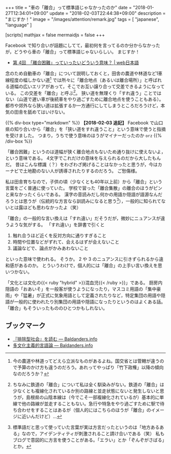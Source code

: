 +++
title = "車の「離合」って標準語じゃなかったのか"
date =  "2018-01-27T12:34:01+09:00"
update =  "2018-02-03T22:44:38+09:00"
description = "まじすか！"
image = "/images/attention/remark.jpg"
tags        = [ "japanese", "language" ]

[scripts]
  mathjax = false
  mermaidjs = false
+++

Facebook で知り合いが話題にしてて，最初何を言ってるのか分からなかったが，どうやら車の「離合」って標準語じゃないらしい。
まじすか！

- [第 4回　「離合困難」っていったいどういう意味？ | web日本語](http://www.web-nihongo.com/k_hougen/kh_p004/)

念のため自動車の「離合」について説明しておくと，田舎の農道や林道など1車線程度の幅しかない道[^w1] では所々に「離合地点（あるいは離合場所）」と呼ばれる道幅の広いエリアがあって，そこでお互い譲り合って交差できるようになっている。
この交差を「離合」と呼ぶ[^rw1]。
狭い道を無理くり「すれ違う」ことではない（山道で遅い車が後続車をやり過ごすために離合地点を使うこともある）。
都市や郊外なら狭い道は拡張するか一方通行にしてしまうところだろうけど，本気の田舎を舐めてはいけない。

[^w1]: 今の農道や林道ってどえら立派なものがあるよね。国交省とは管轄が違うので予算のかけ方も違うのだろう。あれってやっぱり「竹下政権」以降の傾向なのだろうか？
[^rw1]: ちなみに鉄道の「離合」について私は全く馴染みがない。鉄道の「離合」は少なくとも複線化されているか別の路線と並走状態にないと発生しないと思うが，島根県の山陰本線は（今でこそ一部複線化されているが）基本的に単線で他の路線が並走することもない。急行や特急をやり過ごすために駅で待ち合わせをすることはあるが（個人的にはこちらのほうが「離合」のイメージに近いんだけど）...

{{% div-box type="markdown" %}}
**【2018-02-03 追記】** Facebook で山口県の知り合いから「離合」を「狭い道をすれ違うこと」という意味で使うと指摘を受けました。
つまり，うちで使う意味のほうがマイナーだったのか `orz`
{{% /div-box %}}

「離合困難」というのは道幅が狭く離合地点もないため通り抜けに使えないよ，という意味である。
4文字でこれだけの意味を与えられるのだから大したもんだ。
昔はこんな標識（？）をわざわざ掲げることはなかったと思うが，今はカーナビで土地勘のない人が誘導されたりするのだろう。
ご愁傷様。

私は田舎育ちなので，子供の頃（少なくとも40年以上前）から「離合」という言葉をごく普通に使っていた。
学校で習った「離合集散」の離合のほうがピンと来なかったくらいである。
漢字の音読みだし何かの用語か隠語が語源なんだろうとは思うが（伝統的な方言なら訓読みになると思う[^dialect1]），一般的に知られてないとは露ほども思わなかったよ（笑）

[^dialect1]: 標準語だと思って使っていた言葉が実は方言だったというのは「地方あるある」なので，アイデンティティが刺激されること請け合いである（笑） 私もブログで意図的に方言を使うことがある。「エラい」とか「ぞんぞがさばる」とか。

「離合」の一般的な言い換えは「すれ違い」だそうだが，微妙にニュアンスが違うような気がする。
「すれ違い」を辞書で引くと

1. 触れ合うほど近くを反対方向に通りすぎること
2. 時間や位置などがずれて、会えるはずが会えないこと
3. 議論などで、論点がかみあわないこと

といった意味で使われる。
そうか。
2 や 3 のニュアンスに引きずられるから違和感があるのか。
とういうわけで，個人的には「離合」の上手い言い換えを思いつかない。

「文化とは文化の{{< ruby "hybrid" >}}混血児{{< /ruby >}}」である。
厨房内隠語の「おあいそ」を一般客が使うようになったり，マスコミ用語の「集中豪雨」や「猛暑」が正式に気象用語として定義されたりなど，特定集団の用語や隠語が一般的に使われたり別集団の用語や隠語になったりというのはよくある話。
「離合」もそういったもののひとつかもしれない。

## ブックマーク

- [『排除型社会』を読む — Baldanders.info](https://baldanders.info/blog/000410/)
- [多文化主義的言語論 — Baldanders.info](https://baldanders.info/blog/000421/)

